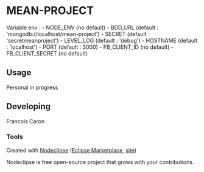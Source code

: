 
# MEAN-PROJECT

Variable env :
	- NODE_ENV         (no default)
	- BDD_URL          (default : 'mongodb://localhost/mean-project')
	- SECRET           (default : 'secretmeanproject')
	- LEVEL_LOG        (default : 'debug')
	- HOSTNAME         (default : 'localhost')
	- PORT             (default : 3000)
	- FB_CLIENT_ID     (no default)
	- FB_CLIENT_SECRET (no default)

## Usage

Personal in progress

## Developing

Francois Caron

### Tools

Created with [Nodeclipse](https://github.com/Nodeclipse/nodeclipse-1)
 ([Eclipse Marketplace](http://marketplace.eclipse.org/content/nodeclipse), [site](http://www.nodeclipse.org))

Nodeclipse is free open-source project that grows with your contributions.
